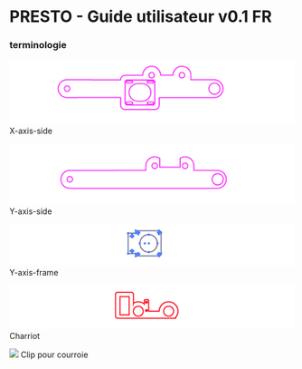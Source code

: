 # PRESTO - Guide utilisateur v0.1 FR

### terminologie

![](images/parts/x-axis-side.png)
X-axis-side

![](images/parts/y-axis-side.png)
Y-axis-side

![](images/parts/y-axis-frame.png)
Y-axis-frame

![](images/parts/pen-carriage.png)
Charriot

![](images/parts/belt-clip.png)
Clip pour courroie
